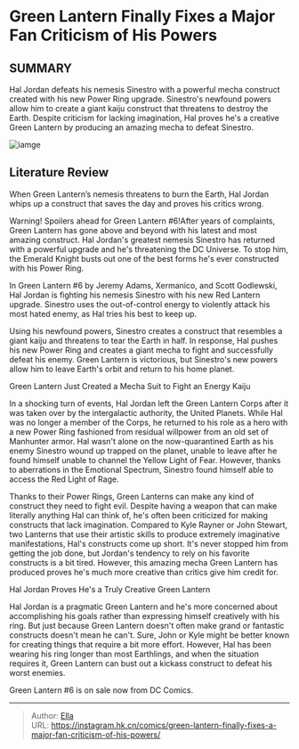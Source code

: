 # Green Lantern Finally Fixes a Major Fan Criticism of His Powers


## SUMMARY 



  Hal Jordan defeats his nemesis Sinestro with a powerful mecha construct created with his new Power Ring upgrade.   Sinestro&#39;s newfound powers allow him to create a giant kaiju construct that threatens to destroy the Earth.   Despite criticism for lacking imagination, Hal proves he&#39;s a creative Green Lantern by producing an amazing mecha to defeat Sinestro.  

![iamge](https://static1.srcdn.com/wordpress/wp-content/uploads/2023/09/green-lantern-in-pain-dc.jpg)

## Literature Review

When Green Lantern’s nemesis threatens to burn the Earth, Hal Jordan whips up a construct that saves the day and proves his critics wrong.




Warning! Spoilers ahead for Green Lantern #6!After years of complaints, Green Lantern has gone above and beyond with his latest and most amazing construct. Hal Jordan&#39;s greatest nemesis Sinestro has returned with a powerful upgrade and he&#39;s threatening the DC Universe. To stop him, the Emerald Knight busts out one of the best forms he&#39;s ever constructed with his Power Ring.




In Green Lantern #6 by Jeremy Adams, Xermanico, and Scott Godlewski, Hal Jordan is fighting his nemesis Sinestro with his new Red Lantern upgrade. Sinestro uses the out-of-control energy to violently attack his most hated enemy, as Hal tries his best to keep up.

          

Using his newfound powers, Sinestro creates a construct that resembles a giant kaiju and threatens to tear the Earth in half. In response, Hal pushes his new Power Ring and creates a giant mecha to fight and successfully defeat his enemy. Green Lantern is victorious, but Sinestro&#39;s new powers allow him to leave Earth&#39;s orbit and return to his home planet.


 Green Lantern Just Created a Mecha Suit to Fight an Energy Kaiju 


          




In a shocking turn of events, Hal Jordan left the Green Lantern Corps after it was taken over by the intergalactic authority, the United Planets. While Hal was no longer a member of the Corps, he returned to his role as a hero with a new Power Ring fashioned from residual willpower from an old set of Manhunter armor. Hal wasn&#39;t alone on the now-quarantined Earth as his enemy Sinestro wound up trapped on the planet, unable to leave after he found himself unable to channel the Yellow Light of Fear. However, thanks to aberrations in the Emotional Spectrum, Sinestro found himself able to access the Red Light of Rage.

Thanks to their Power Rings, Green Lanterns can make any kind of construct they need to fight evil. Despite having a weapon that can make literally anything Hal can think of, he&#39;s often been criticized for making constructs that lack imagination. Compared to Kyle Rayner or John Stewart, two Lanterns that use their artistic skills to produce extremely imaginative manifestations, Hal&#39;s constructs come up short. It&#39;s never stopped him from getting the job done, but Jordan&#39;s tendency to rely on his favorite constructs is a bit tired. However, this amazing mecha Green Lantern has produced proves he&#39;s much more creative than critics give him credit for.






 Hal Jordan Proves He&#39;s a Truly Creative Green Lantern 
          

Hal Jordan is a pragmatic Green Lantern and he&#39;s more concerned about accomplishing his goals rather than expressing himself creatively with his ring. But just because Green Lantern doesn&#39;t often make grand or fantastic constructs doesn&#39;t mean he can&#39;t. Sure, John or Kyle might be better known for creating things that require a bit more effort. However, Hal has been wearing his ring longer than most Earthlings, and when the situation requires it, Green Lantern can bust out a kickass construct to defeat his worst enemies.

Green Lantern #6 is on sale now from DC Comics.



---

> Author: [Ella](https://instagram.hk.cn/)  
> URL: https://instagram.hk.cn/comics/green-lantern-finally-fixes-a-major-fan-criticism-of-his-powers/  

